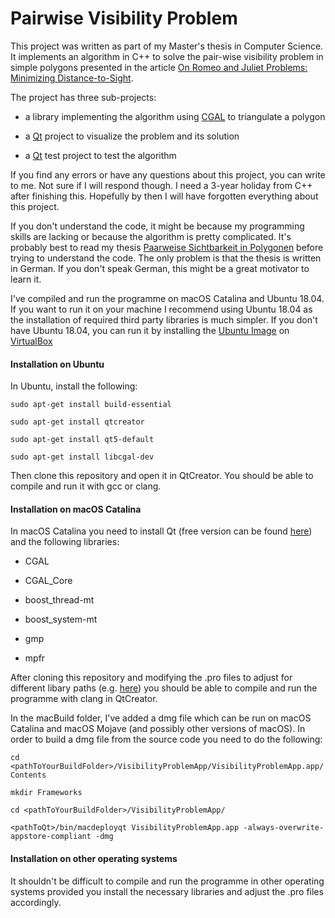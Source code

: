 # Pairwise Visibility Problem
This project was written as part of my Master's thesis in Computer Science. It implements an algorithm in C++ to solve the pair-wise visibility problem in simple polygons presented in the article [On Romeo and Juliet Problems: Minimizing Distance-to-Sight](https://ui.adsabs.harvard.edu/abs/2019arXiv190601114A).

The project has three sub-projects:

* a library implementing the algorithm using [CGAL](https://www.cgal.org/) to triangulate a polygon

* a [Qt](https://www.qt.io/) project to visualize the problem and its solution

* a [Qt](https://www.qt.io/) test project to test the algorithm

If you find any errors or have any questions about this project, you can write to me. Not sure if I will respond though. I need a 3-year holiday from C++ after finishing this. Hopefully by then I will have forgotten everything about this project.

If you don't understand the code, it might be because my programming skills are lacking or because the algorithm is pretty complicated. It's probably best to read my thesis [Paarweise Sichtbarkeit in Polygonen](https://github.com/klauste/ShortestPathToVisibility/blob/master/MasterArbeitFinal.pdf) before trying to understand the code. The only problem is that the thesis is written in German. If you don't speak German, this might be a great motivator to learn it.

I've compiled and run the programme on macOS Catalina and Ubuntu 18.04. If you want to run it on your machine I recommend using Ubuntu 18.04 as the installation of required third party libraries is much simpler. If you don't have Ubuntu 18.04, you can run it by installing the [Ubuntu Image](http://releases.ubuntu.com/18.04/) on [VirtualBox](https://www.virtualbox.org/)

#### Installation on Ubuntu

In Ubuntu, install the following:

`sudo apt-get install build-essential`

`sudo apt-get install qtcreator`

`sudo apt-get install qt5-default`

`sudo apt-get install libcgal-dev`

Then clone this repository and open it in QtCreator. You should be able to compile and run it with gcc or clang.

#### Installation on macOS Catalina

In macOS Catalina you need to install Qt (free version can be found [here](https://www.qt.io/download-qt-installer)) and the following libraries:

* CGAL

* CGAL_Core

* boost_thread-mt

* boost_system-mt

* gmp

* mpfr

After cloning this repository and modifying the .pro files to adjust for different libary paths (e.g. [here]( https://github.com/klauste/ShortestPathToVisibility/blob/master/VisibilityProblemLibrary/VisibilityProblemLibrary.pro#L38)) you should be able to compile and run the programme with clang in QtCreator.

In the macBuild folder, I've added a dmg file which can be run on macOS Catalina and macOS Mojave (and possibly other versions of macOS). In order to build a dmg file from the source code you need to do the following:

`cd <pathToYourBuildFolder>/VisibilityProblemApp/VisibilityProblemApp.app/Contents`

`mkdir Frameworks`

`cd <pathToYourBuildFolder>/VisibilityProblemApp/`

`<pathToQt>/bin/macdeployqt VisibilityProblemApp.app -always-overwrite-appstore-compliant -dmg`

#### Installation on other operating systems

It shouldn't be difficult to compile and run the programme in other operating systems provided you install the necessary libraries and adjust the .pro files accordingly.

